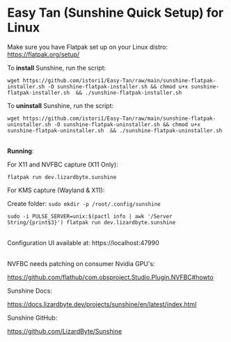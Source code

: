 # Easy Tan (Sunshine Quick Setup) for Linux

Make sure you have Flatpak set up on your Linux distro: https://flatpak.org/setup/

To **install** Sunshine, run the script:

`wget https://github.com/istori1/Easy-Tan/raw/main/sunshine-flatpak-installer.sh -O sunshine-flatpak-installer.sh && chmod u+x sunshine-flatpak-installer.sh  && ./sunshine-flatpak-installer.sh`

To **uninstall** Sunshine, run the script:

`wget https://github.com/istori1/Easy-Tan/raw/main/sunshine-flatpak-uninstaller.sh -O sunshine-flatpak-uninstaller.sh && chmod u+x sunshine-flatpak-uninstaller.sh  && ./sunshine-flatpak-uninstaller.sh`<br><br>

**Running**:

For X11 and NVFBC capture (X11 Only):

`flatpak run dev.lizardbyte.sunshine`

For KMS capture (Wayland & X11):

Create folder: `sudo mkdir -p /root/.config/sunshine`

`sudo -i PULSE_SERVER=unix:$(pactl info | awk '/Server String/{print$3}') flatpak run dev.lizardbyte.sunshine`<br><br>

Configuration UI available at: https://localhost:47990<br><br>

NVFBC needs patching on consumer Nvidia GPU's:

https://github.com/flathub/com.obsproject.Studio.Plugin.NVFBC#howto

Sunshine Docs:

https://docs.lizardbyte.dev/projects/sunshine/en/latest/index.html

Sunshine GitHub:

https://github.com/LizardByte/Sunshine


